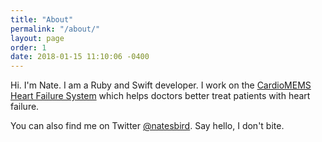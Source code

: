 ```yaml
---
title: "About"
permalink: "/about/"
layout: page
order: 1
date: 2018-01-15 11:10:06 -0400
---
```

Hi. I'm Nate. I am a Ruby and Swift developer. I work on the [CardioMEMS Heart Failure System](https://www.sjm.com/en/sjm/cardiomems) which helps doctors better treat patients with heart failure. 

You can also find me on Twitter [@natesbird](https://twitter.com/natesbird). Say hello, I don't bite.
